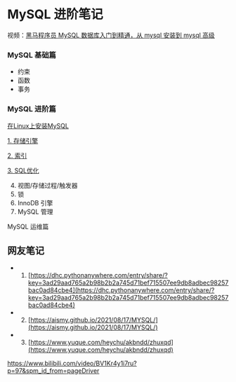 # MySQL 进阶笔记

视频：[黑马程序员 MySQL 数据库入门到精通，从 mysql 安装到 mysql 高级](https://www.bilibili.com/video/BV1Kr4y1i7ru)

### MySQL 基础篇

- 约束
- 函数
- 事务

### MySQL 进阶篇
[在Linux上安装MySQL](blog/mysq-advance/install.md)

[1. 存储引擎](blog/mysq-advance/engine.md)

[2. 索引](blog/mysq-advance/mysql-index.md)

[3. SQL优化](blog/mysq-advance/sql-optimization.md)

4. 视图/存储过程/触发器
5. 锁
6. InnoDB 引擎
7. MySQL 管理


MySQL 运维篇


## 网友笔记

- 1. [https://dhc.pythonanywhere.com/entry/share/?key=3ad29aad765a2b98b2b2a745d71bef715507ee9db8adbec98257bac0ad84cbe4](https://dhc.pythonanywhere.com/entry/share/?key=3ad29aad765a2b98b2b2a745d71bef715507ee9db8adbec98257bac0ad84cbe4)

- 2. [https://aismy.github.io/2021/08/17/MYSQL/](https://aismy.github.io/2021/08/17/MYSQL/)

- 3. [https://www.yuque.com/heychu/akbndd/zhuxqd](https://www.yuque.com/heychu/akbndd/zhuxqd)



https://www.bilibili.com/video/BV1Kr4y1i7ru?p=97&spm_id_from=pageDriver
